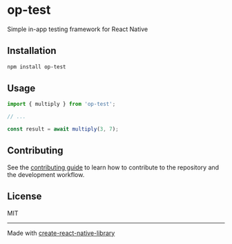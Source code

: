 # op-test

Simple in-app testing framework for React Native

## Installation

```sh
npm install op-test
```

## Usage


```js
import { multiply } from 'op-test';

// ...

const result = await multiply(3, 7);
```


## Contributing

See the [contributing guide](CONTRIBUTING.md) to learn how to contribute to the repository and the development workflow.

## License

MIT

---

Made with [create-react-native-library](https://github.com/callstack/react-native-builder-bob)
